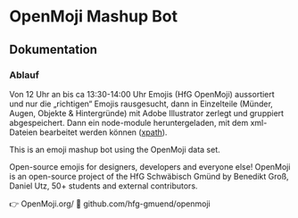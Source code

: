 # OpenMoji Mashup Bot

## Dokumentation
 
### Ablauf
Von 12 Uhr an bis ca 13:30-14:00 Uhr Emojis (HfG OpenMoji) aussortiert und nur die „richtigen“ Emojis rausgesucht, dann in Einzelteile (Münder, Augen, Objekte & Hintergründe) mit Adobe Illustrator zerlegt und gruppiert abgespeichert.
Dann ein node-module heruntergeladen, mit dem xml-Dateien bearbeitet werden können ([xpath](https://www.npmjs.com/package/xpath)).



This is an emoji mashup bot using the OpenMoji data set.

Open-source emojis for designers, developers and everyone else! OpenMoji is an open-source project of the HfG Schwäbisch Gmünd by Benedikt Groß, Daniel Utz, 50+ students and external contributors.

👉 OpenMoji.org/
🐙 github.com/hfg-gmuend/openmoji
